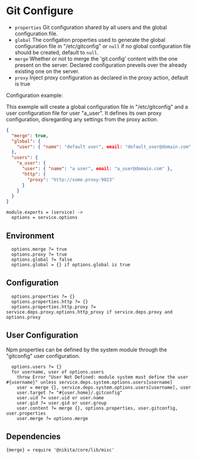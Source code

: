 
# Git Configure

*   `properties`
    Git configuration shared by all users and the global
    configuration file.
*   `global`
    The configation properties used to generate
    the global configuration file in "/etc/gitconfig" or `null`
    if no global configuration file should be created, default
    to `null`.
*   `merge`
    Whether or not to merge the 'git.config' content
    with the one present on the server. Declared
    configuration preveils over the already existing
    one on the server.
*   `proxy`
    Inject proxy configuration as declared in the
    proxy action, default is true

Configuration example:

This exemple will create a global configuration file
in "/etc/gitconfig" and a user configuration file for
user "a_user". It defines its own proxy configuration, disregarding
any settings from the proxy action.

```json
{
  "merge": true,
  "global": {
    "user": { "name": "default user", email: "default_user@domain.com" }
  },
  "users": {
    "a_user": {
      "user": { "name": "a user", email: "a_user@domain.com" },
      "http": {
        "proxy": "http://some.proxy:9823"
      }
    }
  }
}
```

    module.exports = (service) ->
      options = service.options

## Environment

      options.merge ?= true
      options.proxy ?= true
      options.global ?= false
      options.global = {} if options.global is true

## Configuration

      options.properties ?= {}
      options.properties.http ?= {}
      options.properties.http.proxy ?= service.deps.proxy.options.http_proxy if service.deps.proxy and options.proxy

## User Configuration

Npm properties can be defined by the system module through the "gitconfig" user 
configuration.

      options.users ?= {}
      for username, user of options.users
        throw Error "User Not Defined: module system must define the user #{username}" unless service.deps.system.options.users[username]
        user = merge {}, service.deps.system.options.users[username], user
        user.target ?= "#{user.home}/.gitconfig"
        user.uid ?= user.uid or user.name
        user.gid ?= user.gid or user.group
        user.content ?= merge {}, options.properties, user.gitconfig, user.properties
        user.merge ?= options.merge

## Dependencies

    {merge} = require '@nikita/core/lib/misc'
      
